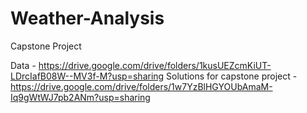 # Weather-Analysis
Capstone Project

Data - https://drive.google.com/drive/folders/1kusUEZcmKiUT-LDrcIafB08W--MV3f-M?usp=sharing
Solutions for capstone project - https://drive.google.com/drive/folders/1w7YzBlHGYOUbAmaM-Iq9gWtWJ7pb2ANm?usp=sharing
